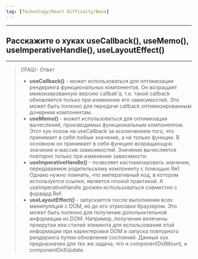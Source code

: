 ```yaml
---
tag: [Technology/React Difficulty/Base]
---
```

----
## Расскажите о хуках useCallback(), useMemo(), useImperativeHandle(), useLayoutEffect()
----
> [!FAQ]- Ответ
> - **useCallback()** - может использоваться для оптимизации рендеринга функциональных компонентов. Он возращает мемоизерованную версию callbak'а, т.е. такой callback обновляется только при изменение его зависимостей. Это может быть полезно для передачи callback оптимизированным дочерним компонентам.
> - **useMemo()** - может использоваться для оптимизации вычеслений, производимых функциональным компонентом. Этот хук похож на useCallback за исключением того, что принимает в себя любые значение, а не только функции. В основном он принимает в себя функцию возращающую значение и массив зависимостей. Значение вычесляется повторно только при изменение зависимости. 
> - **useImperativeHandle()** - позволяет кастомизировать значение, передаваемое родительскому компоненту с помощью Ref. Однако нужно помнить, что императивный код, в котором используется ссылки, является плохой практикой. А useImperativeHandle должен использоваться совместно с форвард Ref.
> - **useLayoutEffect()** - запускается после выполнения всех манипуляций с DOM, но до его отрисовки браузером. Это может быть полезно для получение допольнительной информации из DOM. Например, получения велечины прокрутки или стилей элемента для использования этой информации при каректеровки DOM и запуска повторного рендеринга путем обновления состояний. Данный хук предназначен для тех же задача, что и componentDidMount, и componentDidUpdate.